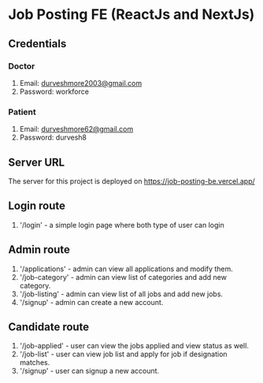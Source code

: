 # Job Posting FE (ReactJs and NextJs)

## Credentials
### Doctor
1. Email: durveshmore2003@gmail.com
2. Password: workforce

### Patient
1. Email: durveshmore62@gmail.com
2. Password: durvesh8

## Server URL
The server for this project is deployed on https://job-posting-be.vercel.app/

## Login route
1. '/login' - a simple login page where both type of user can login

## Admin route
1. '/applications' - admin can view all applications and modify them.
2. '/job-category' - admin can view list of categories and add new category.
3. '/job-listing' - admin can view list of all jobs and add new jobs.
4. '/signup' - admin can create a new account.

## Candidate route
1. '/job-applied' - user can view the jobs applied and view status as well.
2. '/job-list' - user can view job list and apply for job if designation matches.
3. '/signup' - user can signup a new account.
